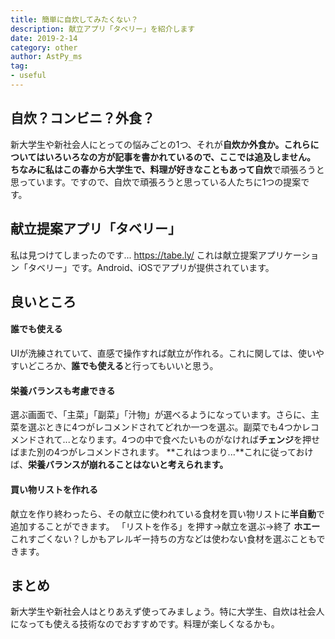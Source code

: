 ```yaml
---
title: 簡単に自炊してみたくない？
description: 献立アプリ「タベリー」を紹介します
date: 2019-2-14
category: other
author: AstPy_ms
tag:
- useful
---
```


## 自炊？コンビニ？外食？
新大学生や新社会人にとっての悩みごとの1つ、それが**自炊か外食か。**これらについてはいろいろなの方が記事を書かれているので、ここでは追及しません。
ちなみに私はこの春から大学生で、料理が好きなこともあって**自炊**で頑張ろうと思っています。ですので、自炊で頑張ろうと思っている人たちに1つの提案です。

## 献立提案アプリ「タベリー」
私は見つけてしまったのです...
https://tabe.ly/
これは献立提案アプリケーション「タベリー」です。Android、iOSでアプリが提供されています。

## 良いところ
#### 誰でも使える
UIが洗練されていて、直感で操作すれば献立が作れる。これに関しては、使いやすいどころか、**誰でも使える**と行ってもいいと思う。
#### 栄養バランスも考慮できる
選ぶ画面で、「主菜」「副菜」「汁物」が選べるようになっています。さらに、主菜を選ぶときに4つがレコメンドされてどれか一つを選ぶ。副菜でも4つかレコメンドされて...となります。4つの中で食べたいものがなければ**チェンジ**を押せばまた別の4つがレコメンドされます。
**これはつまり...**これに従っておけば、**栄養バランスが崩れることはないと考えられます。**
#### 買い物リストを作れる
献立を作り終わったら、その献立に使われている食材を買い物リストに**半自動**で追加することができます。
「リストを作る」を押す→献立を選ぶ→終了
**ホエー**これすごくない？しかもアレルギー持ちの方などは使わない食材を選ぶこともできます。

## まとめ
新大学生や新社会人はとりあえず使ってみましょう。特に大学生、自炊は社会人になっても使える技術なのでおすすめです。料理が楽しくなるかも。